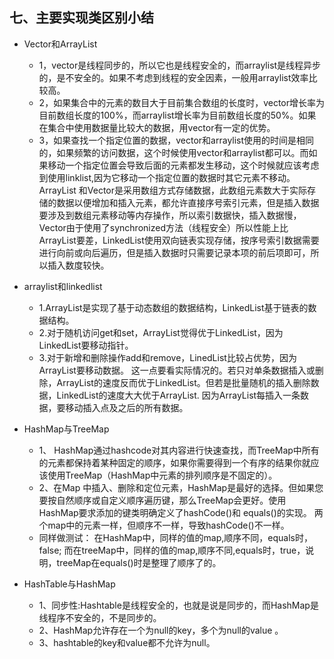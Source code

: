 




## 七、主要实现类区别小结

- Vector和ArrayList
    - 1，vector是线程同步的，所以它也是线程安全的，而arraylist是线程异步的，是不安全的。如果不考虑到线程的安全因素，一般用arraylist效率比较高。
    - 2，如果集合中的元素的数目大于目前集合数组的长度时，vector增长率为目前数组长度的100%，而arraylist增长率为目前数组长度的50%。如果在集合中使用数据量比较大的数据，用vector有一定的优势。
    - 3，如果查找一个指定位置的数据，vector和arraylist使用的时间是相同的，如果频繁的访问数据，这个时候使用vector和arraylist都可以。而如果移动一个指定位置会导致后面的元素都发生移动，这个时候就应该考虑到使用linklist,因为它移动一个指定位置的数据时其它元素不移动。
    ArrayList 和Vector是采用数组方式存储数据，此数组元素数大于实际存储的数据以便增加和插入元素，都允许直接序号索引元素，但是插入数据要涉及到数组元素移动等内存操作，所以索引数据快，插入数据慢，Vector由于使用了synchronized方法（线程安全）所以性能上比ArrayList要差，LinkedList使用双向链表实现存储，按序号索引数据需要进行向前或向后遍历，但是插入数据时只需要记录本项的前后项即可，所以插入数度较快。

- arraylist和linkedlist
    - 1.ArrayList是实现了基于动态数组的数据结构，LinkedList基于链表的数据结构。
    - 2.对于随机访问get和set，ArrayList觉得优于LinkedList，因为LinkedList要移动指针。
    - 3.对于新增和删除操作add和remove，LinedList比较占优势，因为ArrayList要移动数据。 这一点要看实际情况的。若只对单条数据插入或删除，ArrayList的速度反而优于LinkedList。但若是批量随机的插入删除数据，LinkedList的速度大大优于ArrayList. 因为ArrayList每插入一条数据，要移动插入点及之后的所有数据。

- HashMap与TreeMap
    - 1、 HashMap通过hashcode对其内容进行快速查找，而TreeMap中所有的元素都保持着某种固定的顺序，如果你需要得到一个有序的结果你就应该使用TreeMap（HashMap中元素的排列顺序是不固定的）。
    - 2、在Map 中插入、删除和定位元素，HashMap是最好的选择。但如果您要按自然顺序或自定义顺序遍历键，那么TreeMap会更好。使用HashMap要求添加的键类明确定义了hashCode()和 equals()的实现。
    两个map中的元素一样，但顺序不一样，导致hashCode()不一样。
    - 同样做测试：
    在HashMap中，同样的值的map,顺序不同，equals时，false;
    而在treeMap中，同样的值的map,顺序不同,equals时，true，说明，treeMap在equals()时是整理了顺序了的。

- HashTable与HashMap
    - 1、同步性:Hashtable是线程安全的，也就是说是同步的，而HashMap是线程序不安全的，不是同步的。
    - 2、HashMap允许存在一个为null的key，多个为null的value 。
    - 3、hashtable的key和value都不允许为null。